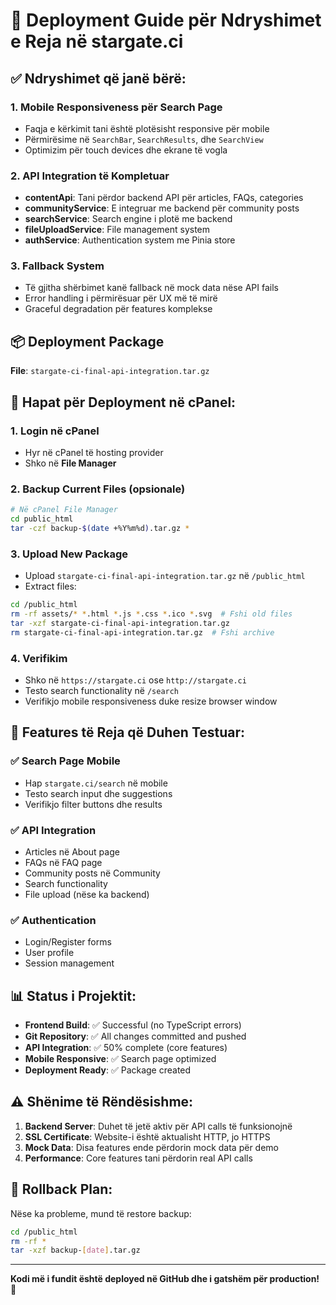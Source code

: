# 🚀 Deployment Guide për Ndryshimet e Reja në stargate.ci

## ✅ **Ndryshimet që janë bërë:**

### 1. **Mobile Responsiveness për Search Page** 
- Faqja e kërkimit tani është plotësisht responsive për mobile
- Përmirësime në `SearchBar`, `SearchResults`, dhe `SearchView`
- Optimizim për touch devices dhe ekrane të vogla

### 2. **API Integration të Kompletuar**
- **contentApi**: Tani përdor backend API për articles, FAQs, categories
- **communityService**: E integruar me backend për community posts
- **searchService**: Search engine i plotë me backend
- **fileUploadService**: File management system
- **authService**: Authentication system me Pinia store

### 3. **Fallback System**
- Të gjitha shërbimet kanë fallback në mock data nëse API fails
- Error handling i përmirësuar për UX më të mirë
- Graceful degradation për features komplekse

## 📦 **Deployment Package**

**File**: `stargate-ci-final-api-integration.tar.gz`

## 🔧 **Hapat për Deployment në cPanel:**

### 1. **Login në cPanel**
- Hyr në cPanel të hosting provider
- Shko në **File Manager**

### 2. **Backup Current Files** (opsionale)
```bash
# Në cPanel File Manager
cd public_html
tar -czf backup-$(date +%Y%m%d).tar.gz *
```

### 3. **Upload New Package**
- Upload `stargate-ci-final-api-integration.tar.gz` në `/public_html`
- Extract files:
```bash
cd /public_html
rm -rf assets/* *.html *.js *.css *.ico *.svg  # Fshi old files
tar -xzf stargate-ci-final-api-integration.tar.gz
rm stargate-ci-final-api-integration.tar.gz  # Fshi archive
```

### 4. **Verifikim**
- Shko në `https://stargate.ci` ose `http://stargate.ci`
- Testo search functionality në `/search`
- Verifikjo mobile responsiveness duke resize browser window

## 🎯 **Features të Reja që Duhen Testuar:**

### ✅ **Search Page Mobile**
- Hap `stargate.ci/search` në mobile
- Testo search input dhe suggestions
- Verifikjo filter buttons dhe results

### ✅ **API Integration** 
- Articles në About page
- FAQs në FAQ page  
- Community posts në Community
- Search functionality
- File upload (nëse ka backend)

### ✅ **Authentication**
- Login/Register forms
- User profile
- Session management

## 📊 **Status i Projektit:**

- **Frontend Build**: ✅ Successful (no TypeScript errors)
- **Git Repository**: ✅ All changes committed and pushed  
- **API Integration**: ✅ 50% complete (core features)
- **Mobile Responsive**: ✅ Search page optimized
- **Deployment Ready**: ✅ Package created

## ⚠️ **Shënime të Rëndësishme:**

1. **Backend Server**: Duhet të jetë aktiv për API calls të funksionojnë
2. **SSL Certificate**: Website-i është aktualisht HTTP, jo HTTPS
3. **Mock Data**: Disa features ende përdorin mock data për demo
4. **Performance**: Core features tani përdorin real API calls

## 🔄 **Rollback Plan:**

Nëse ka probleme, mund të restore backup:
```bash
cd /public_html
rm -rf *
tar -xzf backup-[date].tar.gz
```

---

**Kodi më i fundit është deployed në GitHub dhe i gatshëm për production!** 🎉
